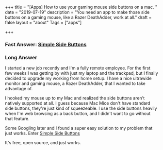 +++
title = "[Apps] How to use your gaming mouse side buttons on a mac. "
date = "2019-07-19"
description = "You need an app to make those side buttons on a gaming mouse, like a Razer DeathAdder, work at all."
draft = false
layout = "about"
Tags = ["apps"]

+++

### Fast Answer: [Simple Side Buttons](https://sensible-side-buttons.archagon.net/)

### Long Answer
I started a new job recently and I'm a fully remote employee. For the first few weeks I was getting by with just my laptop and the trackpad, but I finally decided to upgrade my working from home setup. I have a nice ultrawide monitor and gaming mouse, a Razer DeathAdder, that I wanted to take advantage of. 

I hooked my mouse up to my Mac and realized the side buttons aren't natively supported at all. I guess because Mac Mice don't have standard side buttons, they're just kind of squeezeable. I use the side buttons heavily when I'm web browsing as a back button, and I didn't want to go without that feature.

Some Googling later and I found a super easy solution to my problem that just works. Enter [Simple Side Buttons](https://sensible-side-buttons.archagon.net/)

It's free, open source, and just works. 
